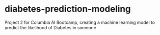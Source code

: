 # diabetes-prediction-modeling
Project 2 for Columbia AI Bootcamp, creating a machine learning model to predict the likelihood of Diabetes in someone
